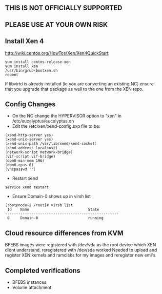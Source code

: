 ## THIS IS NOT OFFICIALLY SUPPORTED
## PLEASE USE AT YOUR OWN RISK

## Install Xen 4
http://wiki.centos.org/HowTos/Xen/Xen4QuickStart
```
yum install centos-release-xen
yum install xen
/usr/bin/grub-bootxen.sh
reboot
```
If libvirtd is already installed (ie you are converting an existing NC) ensure that you upgrade that package as well to the one from the XEN repo.

## Config Changes
* On the NC change the HYPERVISOR option to "xen" in /etc/eucalyptus/eucalyptus.on
* Edit the /etc/xen/xend-config.sxp file to be:
```
(xend-http-server yes)
(xend-unix-server yes)
(xend-unix-path /var/lib/xend/xend-socket)
(xend-address localhost)
(network-script network-bridge)
(vif-script vif-bridge)
(dom0-min-mem 196)
(dom0-cpus 0)
(vncpasswd '')
```
* Restart xend
```
service xend restart
```
* Ensure Domain-0 shows up in virsh list
```
[root@node-2 /root]# virsh list
 Id    Name                           State
----------------------------------------------------
 0     Domain-0                       running
```

## Cloud resource differences from KVM
BFEBS images were registered with /dev/vda as the root device which XEN didnt understand, reregistered with /dev/sda worked
Needed to upload and register XEN kernels and ramdisks for my images and reregister new emi's.

## Completed verifications
* BFEBS instances
* Volume attachment
